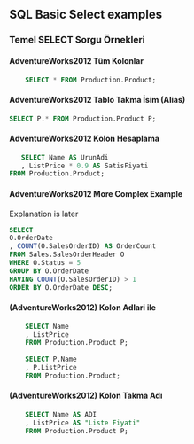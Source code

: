## SQL Basic Select examples

### Temel SELECT Sorgu Örnekleri


#### AdventureWorks2012 Tüm Kolonlar

```sql
    SELECT * FROM Production.Product;
```

#### AdventureWorks2012  Tablo Takma İsim (Alias)

```sql
SELECT P.* FROM Production.Product P;
```



#### AdventureWorks2012 Kolon Hesaplama

```sql
   SELECT Name AS UrunAdi
   , ListPrice * 0.9 AS SatisFiyati
FROM Production.Product;
```




#### AdventureWorks2012 More Complex Example

Explanation is later

```sql
SELECT 
O.OrderDate
, COUNT(O.SalesOrderID) AS OrderCount
FROM Sales.SalesOrderHeader O
WHERE O.Status = 5
GROUP BY O.OrderDate
HAVING COUNT(O.SalesOrderID) > 1
ORDER BY O.OrderDate DESC;
```


#### (AdventureWorks2012) Kolon Adlari ile


```sql
    SELECT Name
    , ListPrice 
    FROM Production.Product P;
    
    SELECT P.Name
    , P.ListPrice 
    FROM Production.Product;
```

#### (AdventureWorks2012) Kolon Takma Adı

```sql
    SELECT Name AS ADI
    , ListPrice AS "Liste Fiyati" 
    FROM Production.Product P;
```







